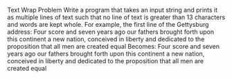 Text Wrap Problem
Write a program that takes an input string and prints it as multiple lines of text such that no line of text is greater than 13 characters and words are kept whole.
For example, the first line of the Gettysburg address:
Four score and seven years ago our fathers brought forth upon this continent a new nation, conceived in liberty and dedicated to the proposition that all men are created equal
Becomes:
Four score
and seven
years ago
our fathers
brought
forth upon
this
continent a
new nation,
conceived in
liberty and
dedicated to
the
proposition
that all men
are created
equal
